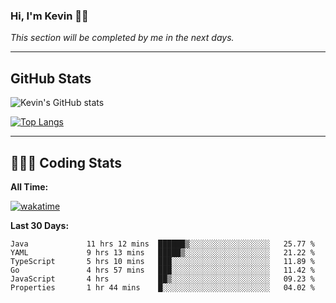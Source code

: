 ### Hi, I'm Kevin 👋🏻

_This section will be completed by me in the next days._


--- 
## GitHub Stats
![Kevin's GitHub stats](https://github-readme-stats.vercel.app/api?username=kevin-kraus&show_icons=true&theme=dark)

[![Top Langs](https://github-readme-stats.vercel.app/api/top-langs/?username=kevin-kraus&layout=compact&theme=dark)]()

---
## 🧑🏻‍💻 Coding Stats

**All Time:**

[![wakatime](https://wakatime.com/badge/user/2ee1869b-72a2-4c21-b5f7-e95432f5a1cf.svg?style=flat)](https://wakatime.com/@2ee1869b-72a2-4c21-b5f7-e95432f5a1cf)

**Last 30 Days:**

<!--START_SECTION:waka-->

```text
Java             11 hrs 12 mins  ██████▒░░░░░░░░░░░░░░░░░░   25.77 %
YAML             9 hrs 13 mins   █████▒░░░░░░░░░░░░░░░░░░░   21.22 %
TypeScript       5 hrs 10 mins   ███░░░░░░░░░░░░░░░░░░░░░░   11.89 %
Go               4 hrs 57 mins   ███░░░░░░░░░░░░░░░░░░░░░░   11.42 %
JavaScript       4 hrs           ██▒░░░░░░░░░░░░░░░░░░░░░░   09.23 %
Properties       1 hr 44 mins    █░░░░░░░░░░░░░░░░░░░░░░░░   04.02 %
```

<!--END_SECTION:waka-->
